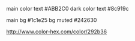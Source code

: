 main color text #ABB2C0
dark color text #8c919c

main bg #1c1e25
bg muted #242630

http://www.color-hex.com/color/292b36

